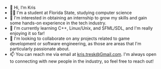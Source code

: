 - 👋 Hi, I’m Kris
- :man_student: I'm a student at Florida State, studying computer science
- 👀 I'm interested in obtaining an internship to grow my skills and gain some hands-on experience in the tech industry.
- 🌱 I'm currently learning C++, Linux/Unix, and SFML/SDL, and I'm really enjoying it so far!
- 💞️ I'm looking to collaborate on any projects related to game development or software engineering, as those are areas that I'm particularly passionate about.
- 📫 You can reach me via email at kris.tresk@Gmail.com. I'm always open to connecting with new people in the industry, so feel free to reach out!


